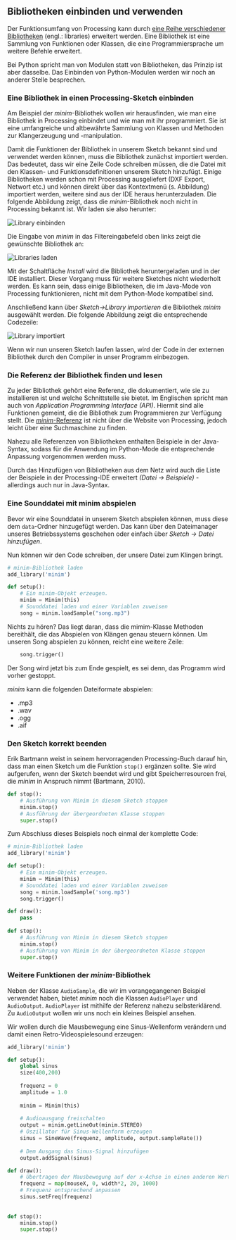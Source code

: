 ## Bibliotheken einbinden und verwenden

Der Funktionsumfang von Processing kann durch [eine Reihe verschiedener Bibliotheken](https://processing.org/reference/libraries/) (engl.: libraries) erweitert werden. Eine Bibliothek ist eine Sammlung von Funktionen oder Klassen, die eine Programmiersprache um weitere Befehle erweitert.

Bei Python spricht man von Modulen statt von Bibliotheken, das Prinzip ist aber dasselbe. Das Einbinden von Python-Modulen werden wir noch an anderer Stelle besprechen.

### Eine Bibliothek in einen Processing-Sketch einbinden

Am Beispiel der *minim*-Bibliothek wollen wir herausfinden, wie man eine Bibliothek in Processing einbindet und wie man mit ihr programmiert. Sie ist eine umfangreiche und altbewährte Sammlung von Klassen und Methoden zur Klangerzeugung und -manipulation.

Damit die Funktionen der Bibliothek in unserem Sketch bekannt sind und verwendet werden können, muss die Bibliothek zunächst importiert werden. Das bedeutet, dass wir eine Zeile Code schreiben müssen, die die Datei mit den Klassen- und Funktionsdefinitionen unserem Sketch hinzufügt. Einige Bibliotheken werden schon mit Processing ausgeliefert (DXF Export, Networt etc.) und können direkt über das Kontextmenü (s. Abbildung) importiert werden, weitere sind aus der IDE heraus herunterzuladen. Die folgende Abbildung zeigt, dass die *minim*-Bibliothek noch nicht in Processing bekannt ist. Wir laden sie also herunter:

![Library einbinden](../images/lib-library-hinzufuegen.png)

Die Eingabe von *minim* in das Filtereingabefeld oben links zeigt die gewünschte Bibliothek an:

![Libraries laden](../images/lib-libraries-laden.png)

Mit der Schaltfläche *Install* wird die Bibliothek heruntergeladen und in der IDE installiert. Dieser Vorgang muss für weitere Sketches nicht wiederholt werden. Es kann sein, dass einige Bibliotheken, die im Java-Mode von Processing funktionieren, nicht mit dem Python-Mode kompatibel sind.

Anschließend kann über *Sketch->Library importieren* die Bibliothek *minim* ausgewählt werden. Die folgende Abbildung zeigt die entsprechende Codezeile:

![Library importiert](../images/lib-importiert.png)

Wenn wir nun unseren Sketch laufen lassen, wird der Code in der externen Bibliothek durch den Compiler in unser Programm einbezogen.

### Die Referenz der Bibliothek finden und lesen

Zu jeder Bibliothek gehört eine Referenz, die dokumentiert, wie sie zu installieren ist und welche Schnittstelle sie bietet. Im Englischen spricht man auch von *Application Programming Interface (API)*. Hiermit sind alle Funktionen gemeint, die die Bibliothek zum Programmieren zur Verfügung stellt. Die [*minim*-Referenz](http://code.compartmental.net/minim/) ist nicht über die Website von Processing, jedoch leicht über eine Suchmaschine zu finden. 

Nahezu alle Referenzen von Bibliotheken enthalten Beispiele in der Java-Syntax, sodass für die Anwendung im Python-Mode die entsprechende Anpassung vorgenommen werden muss.

Durch das Hinzufügen von Bibliotheken aus dem Netz wird auch die Liste der Beispiele in der Processing-IDE erweitert *(Datei -> Beispiele)* - allerdings auch nur in Java-Syntax.

### Eine Sounddatei mit minim abspielen

Bevor wir eine Sounddatei in unserem Sketch abspielen können, muss diese dem `data`-Ordner hinzugefügt werden. Das kann über den Dateimanager unseres Betriebssystems geschehen oder einfach über *Sketch -> Datei hinzufügen*.

Nun können wir den Code schreiben, der unsere Datei zum Klingen bringt.

```python
# minim-Bibliothek laden
add_library('minim')

def setup():
    # Ein minim-Objekt erzeugen.
    minim = Minim(this)
    # Sounddatei laden und einer Variablen zuweisen
    song = minim.loadSample("song.mp3")
```

Nichts zu hören? Das liegt daran, dass die mimim-Klasse Methoden bereithält, die das Abspielen von Klängen genau steuern können. Um unseren Song abspielen zu können, reicht eine weitere Zeile:

```python
    song.trigger()
```

Der Song wird jetzt bis zum Ende gespielt, es sei denn, das Programm wird vorher gestoppt.

*minim* kann die folgenden Dateiformate abspielen:

- .mp3
- .wav
- .ogg
- .aif

### Den Sketch korrekt beenden

Erik Bartmann weist in seinem hervorragenden Processing-Buch darauf hin, dass man einen Sketch um die Funktion `stop()` ergänzen sollte. Sie wird aufgerufen, wenn der Sketch beendet wird und gibt Speicherresourcen frei, die *minim* in Anspruch nimmt (Bartmann, 2010).

```python
def stop():
    # Ausführung von Minim in diesem Sketch stoppen
    minim.stop()
    # Ausführung der übergeordneten Klasse stoppen 
    super.stop()
```

Zum Abschluss dieses Beispiels noch einmal der komplette Code:

```python
# minim-Bibliothek laden
add_library('minim')

def setup():
    # Ein minim-Objekt erzeugen.
    minim = Minim(this)
    # Sounddatei laden und einer Variablen zuweisen
    song = minim.loadSample('song.mp3')
    song.trigger()

def draw():
    pass
        
def stop():
    # Ausführung von Minim in diesem Sketch stoppen
    minim.stop()
    # Ausführung von Minim in der übergeordneten Klasse stoppen 
    super.stop()
```

### Weitere Funktionen der *minim*-Bibliothek

Neben der Klasse `AudioSample`, die wir im vorangegangenen Beispiel verwendet haben, bietet *minim* noch die Klassen `AudioPlayer` und `AudioOutput`. `AudioPlayer` ist mithilfe der Referenz nahezu selbsterklärend. Zu `AudioOutput` wollen wir uns noch ein kleines Beispiel ansehen.

Wir wollen durch die Mausbewegung eine Sinus-Wellenform verändern und damit einen Retro-Videospielesound erzeugen:

```python
add_library('minim')

def setup():
    global sinus
    size(400,200)
    
    frequenz = 0
    amplitude = 1.0
    
    minim = Minim(this)
    
    # Audioausgang freischalten
    output = minim.getLineOut(minim.STEREO)
    # Oszillator für Sinus-Wellenform erzeugen
    sinus = SineWave(frequenz, amplitude, output.sampleRate())
    
    # Dem Ausgang das Sinus-Signal hinzufügen
    output.addSignal(sinus)

def draw():
    # Übertragen der Mausbewegung auf der x-Achse in einen anderen Wertebereich
    frequenz = map(mouseX, 0, width*2, 20, 1000)
    # Frequenz entsprechend anpassen
    sinus.setFreq(frequenz)
    
    
def stop():
    minim.stop()
    super.stop()
```